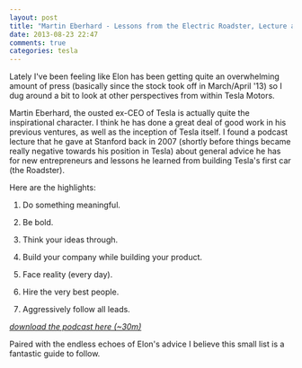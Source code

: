 ```yaml
---
layout: post
title: "Martin Eberhard - Lessons from the Electric Roadster, Lecture at Stanford (2007)"
date: 2013-08-23 22:47
comments: true
categories: tesla
---
```


Lately I've been feeling like Elon has been getting quite an overwhelming amount of press (basically since the stock took off in March/April '13) so I dug around a bit to look at other perspectives from within Tesla Motors.

Martin Eberhard, the ousted ex-CEO of Tesla is actually quite the inspirational character. I think he has done a great deal of good work in his previous ventures, as well as the inception of Tesla itself. I found a podcast lecture that he gave at Stanford back in 2007 (shortly before things became really negative towards his position in Tesla) about general advice he has for new entrepreneurs and lessons he learned from building Tesla's first car (the Roadster).

Here are the highlights:

1. Do something meaningful.

2. Be bold.

3. Think your ideas through.

4. Build your company while building your product.

5. Face reality (every day).

6. Hire the very best people.

7. Aggressively follow all leads.

[*download the podcast here (~30m)*](http://ecorner.stanford.edu/downloadMaterial.html?mid=1816&fileId=6776)

Paired with the endless echoes of Elon's advice I believe this small list is a fantastic guide to follow.
